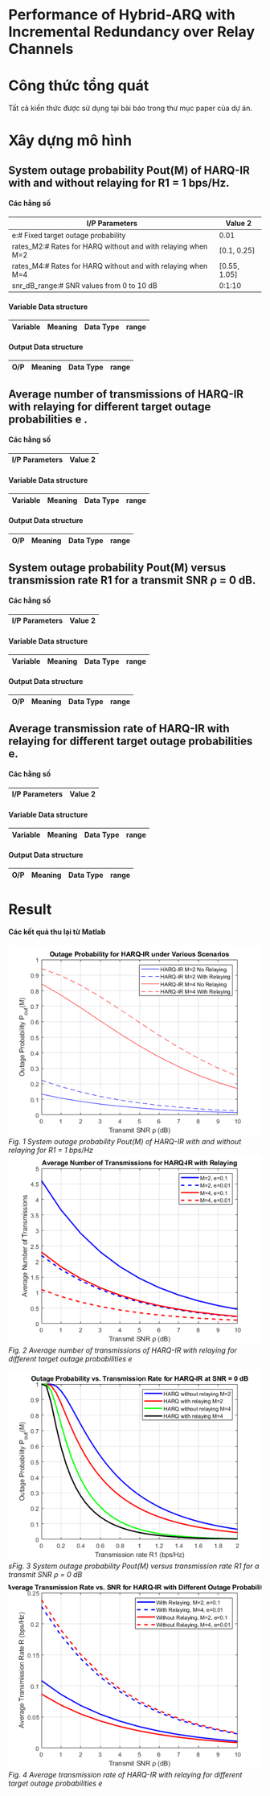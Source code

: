 # Performance of Hybrid-ARQ with Incremental Redundancy over Relay Channels

# Công thức tổng quát
Tất cả kiến thức được sử dụng tại bài báo trong thư mục paper của dự án.

# Xây dựng mô hình
## System outage probability Pout(M) of HARQ-IR with and without relaying for R1 = 1 bps/Hz.

#### Các hằng số

| I/P Parameters	 | Value 2 |
| -------- | -------- | 
| e:# Fixed target outage probability     | 0.01     | 
| rates_M2:# Rates for HARQ without and with relaying when M=2     | [0.1, 0.25]     | 
| rates_M4:# Rates for HARQ without and with relaying when M=4     | [0.55, 1.05]     | 
| snr_dB_range:# SNR values from 0 to 10 dB     |  0:1:10     | 


#### Variable Data structure
| Variable | Meaning  | Data Type| range   |
| -------- | -------- | -------- |-------- |


#### Output Data structure
| O/P | Meaning  | Data Type| range   |
| -------- | -------- | -------- |-------- |


##  Average number of transmissions of HARQ-IR with relaying for different target outage probabilities e .
#### Các hằng số

| I/P Parameters	 | Value 2 |
| -------- | -------- | 

#### Variable Data structure
| Variable | Meaning  | Data Type| range   |
| -------- | -------- | -------- |-------- |


#### Output Data structure
| O/P | Meaning  | Data Type| range   |
| -------- | -------- | -------- |-------- |


## System outage probability Pout(M) versus transmission rate R1 for a transmit SNR ρ = 0 dB.

#### Các hằng số

| I/P Parameters	 | Value 2 |
| -------- | -------- | 

#### Variable Data structure
| Variable | Meaning  | Data Type| range   |
| -------- | -------- | -------- |-------- |


#### Output Data structure
| O/P | Meaning  | Data Type| range   |
| -------- | -------- | -------- |-------- |

## Average transmission rate of HARQ-IR with relaying for different target outage probabilities e.
#### Các hằng số

| I/P Parameters	 | Value 2 |
| -------- | -------- | 

#### Variable Data structure
| Variable | Meaning  | Data Type| range   |
| -------- | -------- | -------- |-------- |


#### Output Data structure
| O/P | Meaning  | Data Type| range   |
| -------- | -------- | -------- |-------- |

# Result
#### Các kết quả thu lại từ Matlab
![](Picture/fig1.png)  
*Fig. 1 System outage probability Pout(M) of HARQ-IR with and without relaying for R1 = 1 bps/Hz*  
![](Picture/fig2.png)  
*Fig. 2 Average number of transmissions of HARQ-IR with relaying for different target outage probabilities e*  

![](Picture/fig3.png)  
*sFig. 3 System outage probability Pout(M) versus transmission rate R1 for a transmit SNR ρ = 0 dB*  
![](Picture/fig4.png)  
*Fig. 4 Average transmission rate of HARQ-IR with relaying for different target outage probabilities e*  
